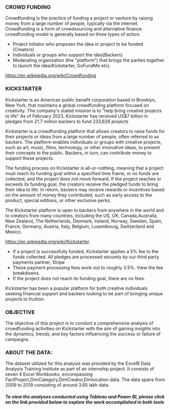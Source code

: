 ### CROWD FUNDING

Crowdfunding is the practice of funding a project or venture by raising money from a large number of people, typically via the internet. Crowdfunding is a form of crowdsourcing and alternative finance. 
 crowdfunding model is generally based on three types of actors 
 
- Project initiator who proposes the idea or project to be funded (Creators) 
- Individuals or groups who support the idea(Backers)
- Moderating organization (the "platform") that brings the parties together to launch the idea(Kickstarter, GoFundMe etc).

https://en.wikipedia.org/wiki/Crowdfunding

### KICKSTARTER

Kickstarter is an American public benefit corporation based in Brooklyn, New York, that maintains a global crowdfunding platform focused on creativity. The company's stated mission is to "help bring creative projects to life"
As of February 2023, Kickstarter has received US$7 billion in pledges from 21.7 million backers to fund 233,626 projects

Kickstarter is a crowdfunding platform that allows creators to raise funds for their projects or ideas from a large number of people, often referred to as backers. The platform enables individuals or groups with creative projects, such as art, music, films, technology, or other innovative ideas, to present their concepts to the public. Backers, in turn, can contribute money to support these projects.

The funding process on Kickstarter is all-or-nothing, meaning that a project must reach its funding goal within a specified time frame,  or no funds are collected, and the project does not move forward. If the project reaches or exceeds its funding goal, the creators receive the pledged funds to bring their idea to life. In return, backers may receive rewards or incentives based on the amount of money they contributed, such as early access to the product, special editions, or other exclusive perks.

The Kickstarter platform is open to backers from anywhere in the world and to creators from many countries, including the US, UK, Canada,Australia, New Zealand, The Netherlands, Denmark, Ireland, Norway, Sweden, Spain, France, Germany, Austria, Italy, Belgium, Luxembourg, Switzerland and Mexico.

<https://en.wikipedia.org/wiki/Kickstarter> 

- If a project is successfully funded, Kickstarter applies a 5% fee to the funds collected. All pledges are processed securely by our third party payments partner, Stripe
- These payment processing fees work out to roughly 3.5%. View the fee breakdowns. 
- If the project does not reach its funding goal, there are no fees. 

Kickstarter has been a popular platform for both creative individuals seeking financial support and backers looking to be part of bringing unique projects to fruition.

### OBJECTIVE

The objective of this project is to conduct a comprehensive analysis of crowdfunding activities on Kickstarter with the aim of gaining insights into the dynamics, trends, and key factors influencing the success or failure of campaigns.

### ABOUT THE DATA:
The dataset utilized for this analysis was provided by the ExcelR Data Analysis Training Institute as part of an internship project. It consists of seven 4 Excel Workbooks, encompassing FactProject,DimCategory,DimCreator,Dimlocation data. The data spans from 2009 to 2019 consisting of around 3.65 lakh data.

##### To view the analyses conducted using Tableau and Power BI, please click on the link provided below to explore the work accomplished in both tools 
